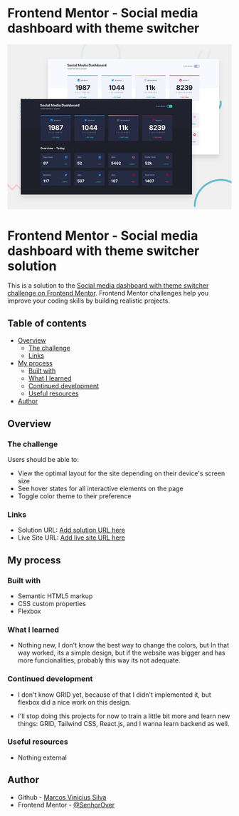 # Frontend Mentor - Social media dashboard with theme switcher

![Design preview for the Social media dashboard with theme switcher coding challenge](./design/desktop-preview.jpg)

# Frontend Mentor - Social media dashboard with theme switcher solution

This is a solution to the [Social media dashboard with theme switcher challenge on Frontend Mentor](https://www.frontendmentor.io/challenges/social-media-dashboard-with-theme-switcher-6oY8ozp_H). Frontend Mentor challenges help you improve your coding skills by building realistic projects. 

## Table of contents

- [Overview](#overview)
  - [The challenge](#the-challenge)
  - [Links](#links)
- [My process](#my-process)
  - [Built with](#built-with)
  - [What I learned](#what-i-learned)
  - [Continued development](#continued-development)
  - [Useful resources](#useful-resources)
- [Author](#author)

## Overview

### The challenge

Users should be able to:

- View the optimal layout for the site depending on their device's screen size
- See hover states for all interactive elements on the page
- Toggle color theme to their preference

### Links

- Solution URL: [Add solution URL here](https://your-solution-url.com)
- Live Site URL: [Add live site URL here](https://your-live-site-url.com)

## My process

### Built with

- Semantic HTML5 markup
- CSS custom properties
- Flexbox

### What I learned

- Nothing new, I don't know the best way to change the colors, but In that way worked, its a simple design, but if the website was bigger and has more funcionalities, probably this way its not adequate.

### Continued development

- I don't know GRID yet, because of that I didn't implemented it, but flexbox did a nice work on this design.

- I'll stop doing this projects for now to train a little bit more and learn new things: GRID, Tailwind CSS, React.js, and I wanna learn backend as well.

### Useful resources

- Nothing external

## Author

- Github - [Marcos Vinicius Silva](https://github.com/SenhorOver)
- Frontend Mentor - [@SenhorOver](https://www.frontendmentor.io/profile/SenhorOver)

